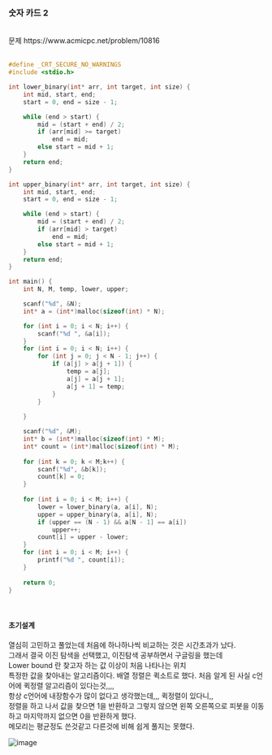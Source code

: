 ### 숫자 카드 2

<br>
문제 https://www.acmicpc.net/problem/10816
<br>
<br>


```C
#define _CRT_SECURE_NO_WARNINGS
#include <stdio.h>

int lower_binary(int* arr, int target, int size) {
	int mid, start, end;
	start = 0, end = size - 1;

	while (end > start) {
		mid = (start + end) / 2;
		if (arr[mid] >= target)
			end = mid;
		else start = mid + 1;
	}
	return end;
}

int upper_binary(int* arr, int target, int size) {
	int mid, start, end;
	start = 0, end = size - 1;

	while (end > start) {
		mid = (start + end) / 2;
		if (arr[mid] > target)
			end = mid;
		else start = mid + 1;
	}
	return end;
}

int main() {
	int N, M, temp, lower, upper;

	scanf("%d", &N);
	int* a = (int*)malloc(sizeof(int) * N);

	for (int i = 0; i < N; i++) {
		scanf("%d ", &a[i]);
	}
	for (int i = 0; i < N; i++) {
		for (int j = 0; j < N - 1; j++) {
			if (a[j] > a[j + 1]) {
				temp = a[j];
				a[j] = a[j + 1];
				a[j + 1] = temp;
			}
		}
		
	}

	scanf("%d", &M);
	int* b = (int*)malloc(sizeof(int) * M);
	int* count = (int*)malloc(sizeof(int) * M);
	
	for (int k = 0; k < M;k++) {
		scanf("%d", &b[k]);
		count[k] = 0;
	}
	
	for (int i = 0; i < M; i++) {
		lower = lower_binary(a, a[i], N);
		upper = upper_binary(a, a[i], N);
		if (upper == (N - 1) && a[N - 1] == a[i])
			upper++;
		count[i] = upper - lower;
	}
	for (int i = 0; i < M; i++) {
		printf("%d ", count[i]);
	}
	
	return 0;
}
```
<br>

#### 초기설계
열심히 고민하고 풀었는데 처음에 하나하나씩 비교하는 것은 시간초과가 났다.<br>
그래서 결국 이진 탐색을 선택했고, 이진탐색 공부하면서 구글링을 했는데<br>
Lower bound 란 찾고자 하는 값 이상이 처음 나타나는 위치<br>
특정한 값을 찾아내는 알고리즘이다. 배열 정렬은 퀵소트로 했다. 처음 알게 된 사실 c언어에 퀵정렬 알고리즘이 있다는것,,,,<br>
항상 c언어에 내장함수가 많이 없다고 생각했는데,,, 퀵정렬이 있다니,,<br>
정렬을 하고 나서 값을 찾으면 1을 반환하고 그렇지 않으면 왼쪽 오른쪽으로 피봇을 이동하고 마지막까지 없으면 0을 반환하게 했다.<br>
메모리는 평균정도 쓴것같고 다른것에 비해 쉽게 풀지는 못했다.<br>


![image](https://user-images.githubusercontent.com/84511374/140456213-498e0a0a-e7f4-4460-8bc0-9b88b6edb48d.png)


